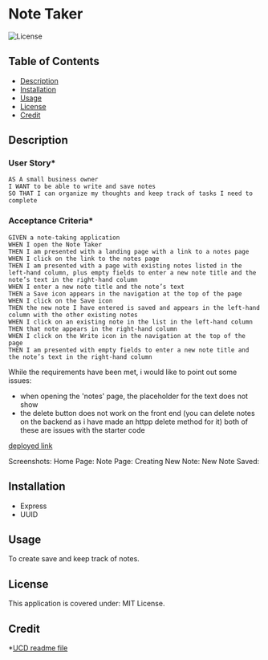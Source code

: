# Note Taker

![License](https://img.shields.io/badge/License-MIT_License-lightblue.svg)

## Table of Contents

- [Description](#description)
- [Installation](#installation)
- [Usage](#usage)
- [License](#license)
- [Credit](#credit)

## Description

### User Story*

```
AS A small business owner
I WANT to be able to write and save notes
SO THAT I can organize my thoughts and keep track of tasks I need to complete
```

### Acceptance Criteria*

```
GIVEN a note-taking application
WHEN I open the Note Taker
THEN I am presented with a landing page with a link to a notes page
WHEN I click on the link to the notes page
THEN I am presented with a page with existing notes listed in the left-hand column, plus empty fields to enter a new note title and the note’s text in the right-hand column
WHEN I enter a new note title and the note’s text
THEN a Save icon appears in the navigation at the top of the page
WHEN I click on the Save icon
THEN the new note I have entered is saved and appears in the left-hand column with the other existing notes
WHEN I click on an existing note in the list in the left-hand column
THEN that note appears in the right-hand column
WHEN I click on the Write icon in the navigation at the top of the page
THEN I am presented with empty fields to enter a new note title and the note’s text in the right-hand column
```

While the requirements have been met, i would like to point out some issues:
- when opening the 'notes' page, the placeholder for the text does not show 
- the delete button does not work on the front end (you can delete notes on the backend as i have made an httpp delete method for it)
both of these are issues with the starter code 

[deployed link](https://note-takerrrr-36143520f64a.herokuapp.com/)

Screenshots:
Home Page:
Note Page:
Creating New Note:
New Note Saved:

## Installation

- Express
- UUID

## Usage 

To create save and keep track of notes.

## License

This application is covered under: MIT License.  

## Credit 

*[UCD readme file](https://git.bootcampcontent.com/University-of-California---Davis/UCD-VIRT-FSF-PT-09-2023-U-LOLC/-/blob/main/11-Express/02-Challenge/README.md)

